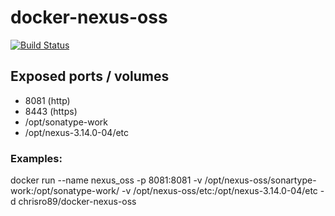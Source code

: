 # docker-nexus-oss

[![Build Status](https://travis-ci.org/ChrisRo89/docker-nexus-oss.svg?branch=master)](https://travis-ci.org/ChrisRo89/docker-nexus-oss)

## Exposed ports / volumes

+ 8081 (http)
+ 8443 (https)
+ /opt/sonatype-work
+ /opt/nexus-3.14.0-04/etc

### Examples:

docker run --name nexus_oss -p 8081:8081 -v /opt/nexus-oss/sonartype-work:/opt/sonatype-work/ -v /opt/nexus-oss/etc:/opt/nexus-3.14.0-04/etc -d chrisro89/docker-nexus-oss
